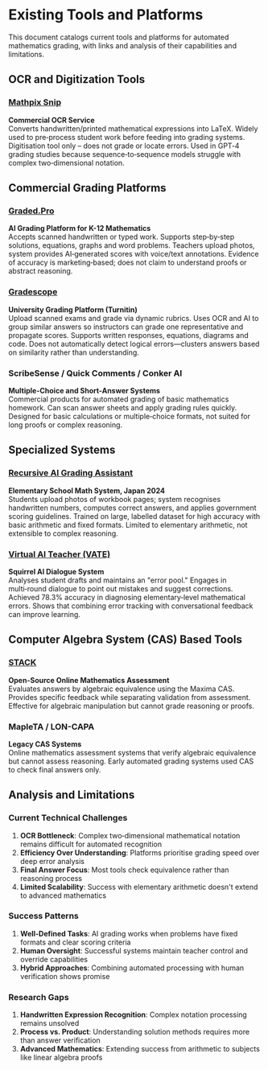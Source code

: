 # Existing Tools and Platforms

This document catalogs current tools and platforms for automated mathematics grading, with links and analysis of their capabilities and limitations.

## OCR and Digitization Tools

### [Mathpix Snip](https://mathpix.com/)
**Commercial OCR Service**  
Converts handwritten/printed mathematical expressions into LaTeX. Widely used to pre‑process student work before feeding into grading systems. Digitisation tool only – does not grade or locate errors. Used in GPT‑4 grading studies because sequence‑to‑sequence models struggle with complex two‑dimensional notation.

## Commercial Grading Platforms

### [Graded.Pro](https://graded.pro/pages/best-ai-grading-tool-for-math)
**AI Grading Platform for K-12 Mathematics**  
Accepts scanned handwritten or typed work. Supports step‑by‑step solutions, equations, graphs and word problems. Teachers upload photos, system provides AI‑generated scores with voice/text annotations. Evidence of accuracy is marketing‑based; does not claim to understand proofs or abstract reasoning.

### [Gradescope](https://elearning.ufl.edu/supported-services/gradescope/)
**University Grading Platform (Turnitin)**  
Upload scanned exams and grade via dynamic rubrics. Uses OCR and AI to group similar answers so instructors can grade one representative and propagate scores. Supports written responses, equations, diagrams and code. Does not automatically detect logical errors—clusters answers based on similarity rather than understanding.

### ScribeSense / Quick Comments / Conker AI
**Multiple-Choice and Short-Answer Systems**  
Commercial products for automated grading of basic mathematics homework. Can scan answer sheets and apply grading rules quickly. Designed for basic calculations or multiple‑choice formats, not suited for long proofs or complex reasoning.

## Specialized Systems

### [Recursive AI Grading Assistant](https://recursiveai.co.jp/case-studies/enhancing-education-efficiency-with-automated-grading)
**Elementary School Math System, Japan 2024**  
Students upload photos of workbook pages; system recognises handwritten numbers, computes correct answers, and applies government scoring guidelines. Trained on large, labelled dataset for high accuracy with basic arithmetic and fixed formats. Limited to elementary arithmetic, not extensible to complex reasoning.

### [Virtual AI Teacher (VATE)](https://arxiv.org/html/2409.09403v1)
**Squirrel AI Dialogue System**  
Analyses student drafts and maintains an "error pool." Engages in multi‑round dialogue to point out mistakes and suggest corrections. Achieved 78.3% accuracy in diagnosing elementary‑level mathematical errors. Shows that combining error tracking with conversational feedback can improve learning.

## Computer Algebra System (CAS) Based Tools

### [STACK](https://stack-assessment.org/)
**Open-Source Online Mathematics Assessment**  
Evaluates answers by algebraic equivalence using the Maxima CAS. Provides specific feedback while separating validation from assessment. Effective for algebraic manipulation but cannot grade reasoning or proofs.

### MapleTA / LON-CAPA
**Legacy CAS Systems**  
Online mathematics assessment systems that verify algebraic equivalence but cannot assess reasoning. Early automated grading systems used CAS to check final answers only.

## Analysis and Limitations

### Current Technical Challenges
1. **OCR Bottleneck**: Complex two‑dimensional mathematical notation remains difficult for automated recognition
2. **Efficiency Over Understanding**: Platforms prioritise grading speed over deep error analysis
3. **Final Answer Focus**: Most tools check equivalence rather than reasoning process
4. **Limited Scalability**: Success with elementary arithmetic doesn't extend to advanced mathematics

### Success Patterns
1. **Well-Defined Tasks**: AI grading works when problems have fixed formats and clear scoring criteria
2. **Human Oversight**: Successful systems maintain teacher control and override capabilities  
3. **Hybrid Approaches**: Combining automated processing with human verification shows promise

### Research Gaps
1. **Handwritten Expression Recognition**: Complex notation processing remains unsolved
2. **Process vs. Product**: Understanding solution methods requires more than answer verification
3. **Advanced Mathematics**: Extending success from arithmetic to subjects like linear algebra proofs